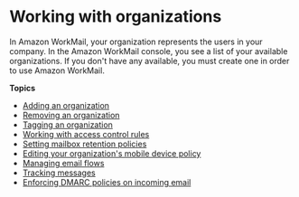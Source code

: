 # Working with organizations<a name="organizations_overview"></a>

In Amazon WorkMail, your organization represents the users in your company\. In the Amazon WorkMail console, you see a list of your available organizations\. If you don't have any available, you must create one in order to use Amazon WorkMail\. 

**Topics**
+ [Adding an organization](add_new_organization.md)
+ [Removing an organization](remove_organization.md)
+ [Tagging an organization](org-tag.md)
+ [Working with access control rules](access-rules.md)
+ [Setting mailbox retention policies](mailbox-retention-policy.md)
+ [Editing your organization's mobile device policy](edit_organization_mobile_policy.md)
+ [Managing email flows](email-flows.md)
+ [Tracking messages](tracking.md)
+ [Enforcing DMARC policies on incoming email](inbound-dmarc.md)